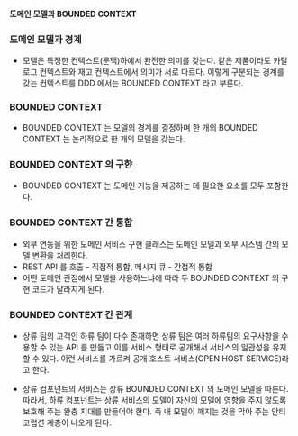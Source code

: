 #### 도메인 모델과 BOUNDED CONTEXT
### 도메인 모델과 경계
* 모델은 특정한 컨텍스트(문맥)하에서 완전한 의미를 갖는다. 같은 제품이라도 카탈로그 컨텍스트와 재고 컨텍스트에서 의미가 서로 다르다.
이렇게 구분되는 경계를 갖는 컨텍스트를 DDD 에서는 BOUNDED CONTEXT 라고 부른다.

### BOUNDED CONTEXT
* BOUNDED CONTEXT 는 모델의 경계를 결정하며 한 개의 BOUNDED CONTEXT 는 논리적으로 한 개의 모델을 갖는다.

### BOUNDED CONTEXT 의 구햔
* BOUNDED CONTEXT 는 도메인 기능을 제공하는 데 필요한 요소를 모두 포함한다.

### BOUNDED CONTEXT 간 통합
* 외부 연동을 위한 도메인 서비스 구현 클래스는 도메인 모델과 외부 시스템 간의 모델 변환을 처리한다.
* REST API 를 호출 - 직접적 통합, 메시지 큐 - 간접적 통합
* 어떤 도메인 관점에서 모델을 사용하느냐에 따라 두 BOUNDED CONTEXT 의 구현 코드가 달라지게 된다.

### BOUNDED CONTEXT 간 관계
* 상류 팀의 고객인 하류 팀이 다수 존재하면 상류 팀은 여러 하류팀의 요구사항을 수용할 수 있는 API 를 만들고 이를 서비스 형태로 공개해서 서비스의 일관성을 
유지할 수 있다. 이런 서비스를 가르켜 공개 호스트 서비스(OPEN HOST SERVICE)라고 한다.

* 상류 컴포넌트의 서비스는 상류 BOUNDED CONTEXT 의 도메인 모델을 따른다. 따라서, 하류 컴포넌트는 상류 서비스의 모델이 자신의 모델에 영향을 주지 않도록 
보호해 주는 완충 지대를 만들어야 한다. 즉 내 모델이 깨지는 것을 막아 주는 안티코럽션 계층이 나오게 된다.